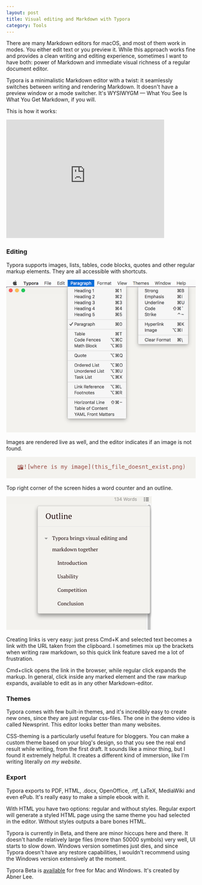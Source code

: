 ```yaml
---
layout: post
title: Visual editing and Markdown with Typora
category: Tools
---
```


There are many Markdown editors for macOS, and most of them work in modes. You either edit text or you preview it. While this approach works fine and provides a clean writing and editing experience, sometimes I want to have both: power of Markdown and immediate visual richness of a regular document editor.

Typora is a minimalistic Markdown editor with a twist: it seamlessly switches between writing and rendering Markdown. It doesn't have a preview window or a mode switcher. It's WYSIWYGM —  What You See Is What You Get Markdown, if you will.

This is how it works:

<iframe width="420" height="315" src="https://www.youtube-nocookie.com/embed/EkDubYh0Hn0?rel=0" frameborder="0" allowfullscreen></iframe>

### Editing

Typora supports images, lists, tables, code blocks, quotes and other regular markup elements. They are all accessible with shortcuts. 

![typora menu paragraph](images/posts/typora_menu.png)

Images are rendered live as well, and the editor indicates if an image is not found. 

![missing file](images/posts/typora_missing_file.png)

Top right corner of the screen hides a word counter and an outline.

![outline](images/posts/typora_outline.png)

Creating links is very easy: just press Cmd+K and selected text becomes a link with the URL taken from the clipboard. I sometimes mix up the brackets when writing raw markdown, so this quick link feature saved me a lot of frustration.

Cmd+click opens the link in the browser, while regular click expands the markup. In general, click inside any marked element and the raw markup expands, available to edit as in any other Markdown-editor.

### Themes

Typora comes with few built-in themes, and it's incredibly easy to create new ones, since they are just regular css-files. The one in the demo video is called Newsprint. This editor looks better than many websites.

CSS-theming is a particularly useful feature for bloggers. You can make a custom theme based on your blog's design, so that you see the real end result while writing, from the first draft. It sounds like a minor thing, but I found it extremely helpful. It creates a different kind of immersion, like I'm writing literally *on my website*.

### Export

Typora exports to PDF, HTML, .docx, OpenOffice, .rtf, LaTeX, MediaWiki and even ePub. It's really easy to make a simple ebook with it.

With HTML you have two options: regular and without styles. Regular export will generate a styled HTML page using the same theme you had selected in the editor. Without styles outputs a bare bones HTML. 

Typora is currently in Beta, and there are minor hiccups here and there. It doesn't handle relatively large files (more than 50000 symbols) very well, UI starts to slow down. Windows version sometimes just dies, and since Typora doesn't have any restore capabilities, I wouldn't recommend using the Windows version extensively at the moment.

Typora Beta is [available](https://www.typora.io/) for free for Mac and Windows. It's created by Abner Lee.